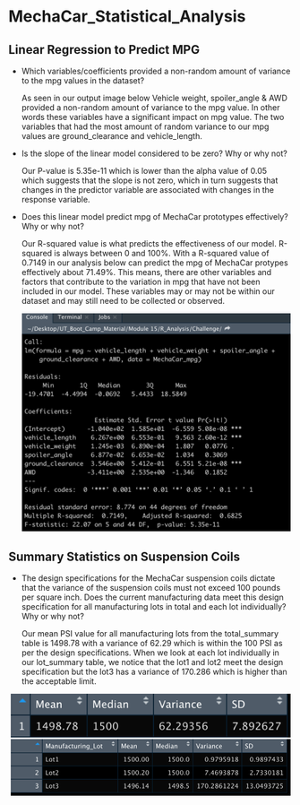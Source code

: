 # MechaCar_Statistical_Analysis

## Linear Regression to Predict MPG 

- Which variables/coefficients provided a non-random amount of variance to the mpg values in the dataset?

  As seen in our output image below Vehicle weight, spoiler_angle & AWD provided a non-random amount of variance to the mpg value. In other words these variables have a
  significant impact on mpg value. The two variables that had the most amount of random variance to our mpg values are ground_clearance and vehicle_length.
    
    
- Is the slope of the linear model considered to be zero? Why or why not?

  Our P-value is 5.35e-11 which is lower than the alpha value of 0.05 which suggests that the slope is not zero, which in turn suggests that changes in the predictor variable are 
  associated with changes in the response variable.
  
  
- Does this linear model predict mpg of MechaCar prototypes effectively? Why or why not?

  Our R-squared value is what predicts the effectiveness of our model. R-squared is always between 0 and 100%. With a R-squared value of 0.7149 in our analysis below can predict
  the mpg of MechaCar protypes effectively about 71.49%. This means, there are other variables and factors that contribute to the variation in mpg that have not been included in
  our model. These variables may or may not be within our dataset and may still need to be collected or observed.
  
  <p align="left">
  <img src="/Images/Deliverable_1_output.png" width="500">
  </p>


## Summary Statistics on Suspension Coils

- The design specifications for the MechaCar suspension coils dictate that the variance of the suspension coils must not exceed 100 pounds per square inch. Does the current
  manufacturing data meet this design specification for all manufacturing lots in total and each lot individually? Why or why not?
  
  Our mean PSI value for all manufacturing lots from the total_summary table is 1498.78 with a variance of 62.29 which is within the 100 PSI as per the design specifications. When
  we look at each lot individually in our lot_summary table, we notice that the lot1 and lot2 meet the design specification but the lot3 has a variance of 170.286 which is higher 
  than the acceptable limit.
  
  


<p align="left">                                                  <p align="right">                                                         
  <img src="/Images/total_summary.png" width="500">                   <img src="/Images/lot_summary.png" width="500">
  </p>                                                                </p>
  
  
  
  
  
